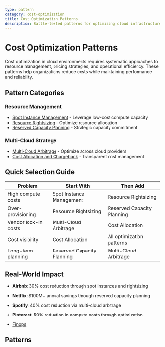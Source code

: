 ```yaml
---
type: pattern
category: cost-optimization
title: Cost Optimization Patterns
description: Battle-tested patterns for optimizing cloud infrastructure and operational costs
---
```


# Cost Optimization Patterns

Cost optimization in cloud environments requires systematic approaches to resource management, pricing strategies, and operational efficiency. These patterns help organizations reduce costs while maintaining performance and reliability.

## Pattern Categories

### Resource Management
- [Spot Instance Management](spot-instance-management.md) - Leverage low-cost compute capacity
- [Resource Rightsizing](resource-rightsizing.md) - Optimize resource allocation
- [Reserved Capacity Planning](reserved-capacity-planning.md) - Strategic capacity commitment

### Multi-Cloud Strategy
- [Multi-Cloud Arbitrage](multi-cloud-arbitrage.md) - Optimize across cloud providers
- [Cost Allocation and Chargeback](cost-allocation-chargeback.md) - Transparent cost management

## Quick Selection Guide

| Problem | Start With | Then Add |
|---------|------------|----------|
| High compute costs | Spot Instance Management | Resource Rightsizing |
| Over-provisioning | Resource Rightsizing | Reserved Capacity Planning |
| Vendor lock-in costs | Multi-Cloud Arbitrage | Cost Allocation |
| Cost visibility | Cost Allocation | All optimization patterns |
| Long-term planning | Reserved Capacity Planning | Multi-Cloud Arbitrage |

## Real-World Impact

- **Airbnb**: 30% cost reduction through spot instances and rightsizing
- **Netflix**: $100M+ annual savings through reserved capacity planning
- **Spotify**: 40% cost reduction via multi-cloud arbitrage
- **Pinterest**: 50% reduction in compute costs through optimization

- [Finops](finops.md)

## Patterns
